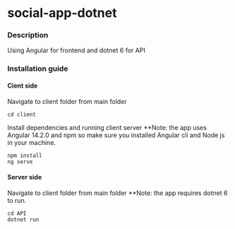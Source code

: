 # social-app-dotnet

### Description
Using Angular for frontend and dotnet 6 for API

### Installation guide
#### Cient side

Navigate to client folder from main folder

```
cd client
```

Install dependencies and running client server
**Note: the app uses Angular 14.2.0 and npm so make sure you installed Angular cli and Node js in your machine.

```
npm install
ng serve
```

#### Server side
Navigate to client folder from main folder
**Note: the app requires dotnet 6 to run.
```
cd API
dotnet run
```

